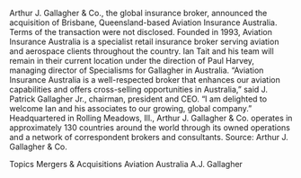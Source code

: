 Arthur J. Gallagher & Co., the global insurance broker, announced the acquisition of Brisbane, Queensland-based Aviation Insurance Australia.
Terms of the transaction were not disclosed.
Founded in 1993, Aviation Insurance Australia is a specialist retail insurance broker serving aviation and aerospace clients throughout the country. Ian Tait and his team will remain in their current location under the direction of Paul Harvey, managing director of Specialisms for Gallagher in Australia.
“Aviation Insurance Australia is a well-respected broker that enhances our aviation capabilities and offers cross-selling opportunities in Australia,” said J. Patrick Gallagher Jr., chairman, president and CEO. “I am delighted to welcome Ian and his associates to our growing, global company.”
Headquartered in Rolling Meadows, Ill., Arthur J. Gallagher & Co. operates in approximately 130 countries around the world through its owned operations and a network of correspondent brokers and consultants.
Source: Arthur J. Gallagher & Co.

Topics
Mergers & Acquisitions
Aviation
Australia
A.J. Gallagher
